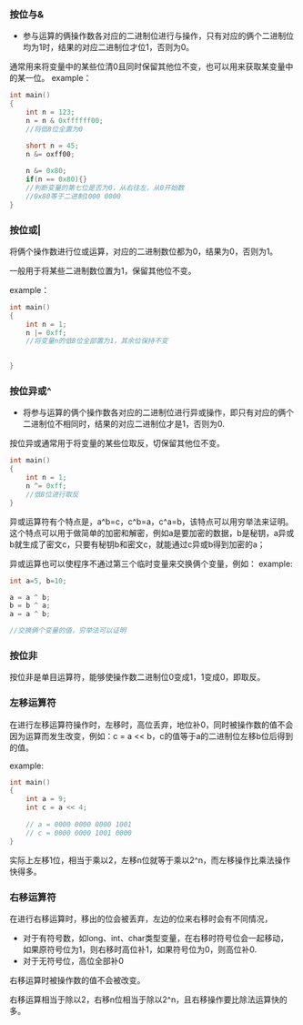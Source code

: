 ### 按位与&
- 参与运算的俩操作数各对应的二进制位进行与操作，只有对应的俩个二进制位均为1时，结果的对应二进制位才位1，否则为0。

通常用来将变量中的某些位清0且同时保留其他位不变，也可以用来获取某变量中的某一位。
example：
```c
int main()
{
    int n = 123;
    n = n & 0xffffff00;
    //将低8位全置为0

    short n = 45;
    n &= oxff00;
    
    n &= 0x80;
    if(n == 0x80){}
    //判断变量的第七位是否为0，从右往左，从0开始数
    //0x80等于二进制1000 0000
}

```

### 按位或|

将俩个操作数进行位或运算，对应的二进制数位都为0，结果为0，否则为1。

一般用于将某些二进制数位置为1，保留其他位不变。

example：
```c
int main()
{
    int n = 1;
    n |= 0xff;
    //将变量n的低8位全部置为1，其余位保持不变

    
}
```

### 按位异或^
- 将参与运算的俩个操作数各对应的二进制位进行异或操作，即只有对应的俩个二进制位不相同时，结果的对应二进制位才是1，否则为0.


按位异或通常用于将变量的某些位取反，切保留其他位不变。
```c
int main()
{
    int n = 1;
    n ^= 0xff;
    //低8位进行取反
}
```

异或运算符有个特点是，a^b=c，c^b=a，c^a=b，该特点可以用穷举法来证明。
这个特点可以用于做简单的加密和解密，例如a是要加密的数据，b是秘钥，a异或b就生成了密文c，只要有秘钥b和密文c，就能通过c异或b得到加密的a；

异或运算也可以使程序不通过第三个临时变量来交换俩个变量，例如：
example:
```c
int a=5, b=10;

a = a ^ b;
b = b ^ a;
a = a ^ b;

//交换俩个变量的值，穷举法可以证明
```



### 按位非

按位非是单目运算符，能够使操作数二进制位0变成1，1变成0，即取反。




### 左移运算符
在进行左移运算符操作时，左移时，高位丢弃，地位补0，同时被操作数的值不会因为运算而发生改变，例如：c = a << b，c的值等于a的二进制位左移b位后得到的值。

example:
```c
int main()
{
    int a = 9;
    int c = a << 4;
    
    // a = 0000 0000 0000 1001
    // c = 0000 0000 1001 0000
}
```

实际上左移1位，相当于乘以2，左移n位就等于乘以2^n，而左移操作比乘法操作快得多。



### 右移运算符

在进行右移运算时，移出的位会被丢弃，左边的位来右移时会有不同情况，
- 对于有符号数，如long、int、char类型变量，在右移时符号位会一起移动，如果原符号位为1，则右移时高位补1，如果符号位为0，则高位补0.
- 对于无符号位，高位全部补0

右移运算时被操作数的值不会被改变。

右移运算相当于除以2，右移n位相当于除以2^n，且右移操作要比除法运算快的多。
